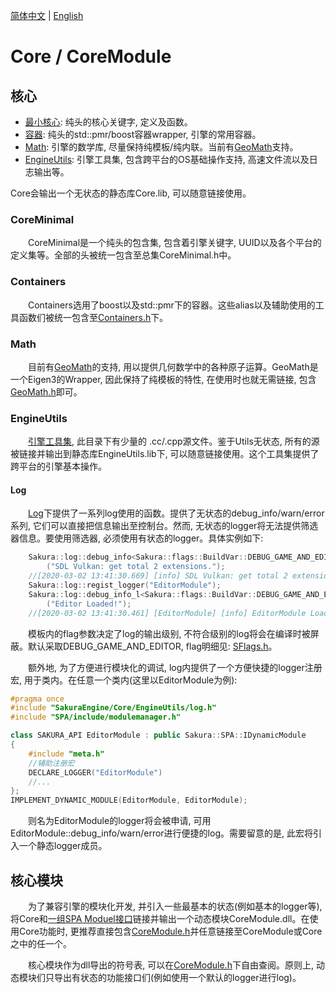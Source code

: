 <!--
 * @This File is Part of Sakura by SaeruHikari: 
 * @Description: Copyright SaeruHikari
 * @Version: 0.1.0
 * @Autor: SaeruHikari
 * @Date: 2020-03-02 11:56:05
 * @LastEditors: SaeruHikari
 * @LastEditTime: 2020-03-02 13:59:29
 -->
[简体中文](./README.md) | [English](./README.en-US.md)
<h1 align="left">Core / CoreModule</h1>


## 核心
- [最小核心](./CoreMinimal): 纯头的核心关键字, 定义及函数。
- [容器](./Containers): 纯头的std::pmr/boost容器wrapper, 引擎的常用容器。
- [Math](./Math): 引擎的数学库, 尽量保持纯模板/纯内联。当前有[GeoMath](./Math/GeoMath/)支持。
- [EngineUtils](./EngineUtils/): 引擎工具集, 包含跨平台的OS基础操作支持, 高速文件流以及日志输出等。

Core会输出一个无状态的静态库Core.lib, 可以随意链接使用。

### CoreMinimal
&emsp;&emsp;CoreMinimal是一个纯头的包含集, 包含着引擎关键字, UUID以及各个平台的定义集等。全部的头被统一包含至总集CoreMinimal.h中。


### Containers
&emsp;&emsp;Containers选用了boost以及std::pmr下的容器。这些alias以及辅助使用的工具函数们被统一包含至[Containers.h](./Containers/Containers.h)下。


### Math
&emsp;&emsp;目前有[GeoMath](./Math/GeoMath/)的支持, 用以提供几何数学中的各种原子运算。GeoMath是一个Eigen3的Wrapper, 因此保持了纯模板的特性, 在使用时也就无需链接, 包含[GeoMath.h](./Math/GeoMath/GeoMath.h)即可。


### EngineUtils
&emsp;&emsp;[引擎工具集](./EngineUtils/), 此目录下有少量的 .cc/.cpp源文件。鉴于Utils无状态, 所有的源被链接并输出到静态库EngineUtils.lib下, 可以随意链接使用。这个工具集提供了跨平台的引擎基本操作。

#### Log
&emsp;&emsp;[Log](./EngineUtils/log.h)下提供了一系列log使用的函数。提供了无状态的debug_info/warn/error系列, 它们可以直接把信息输出至控制台。然而, 无状态的logger将无法提供筛选器信息。要使用筛选器, 必须使用有状态的logger。具体实例如下:
    
```cpp
    Sakura::log::debug_info<Sakura::flags::BuildVar::DEBUG_GAME_AND_EDITOR>
        ("SDL Vulkan: get total 2 extensions.");
    //[2020-03-02 13:41:30.669] [info] SDL Vulkan: get total 2 extensions.
    Sakura::log::regist_logger("EditorModule");
    Sakura::log::debug_info_l<Sakura::flags::BuildVar::DEBUG_GAME_AND_EDITOR>
        ("Editor Loaded!");
    //[2020-03-02 13:41:30.461] [EditorModule] [info] EditorModule Loaded!   
```
&emsp;&emsp;模板内的flag参数决定了log的输出级别, 不符合级别的log将会在编译时被屏蔽。默认采取DEBUG_GAME_AND_EDITOR, flag明细见: [SFlags.h](./CoreMinimal/SFlags.h)。

&emsp;&emsp;额外地, 为了方便进行模块化的调试, log内提供了一个方便快捷的logger注册宏, 用于类内。在任意一个类内(这里以EditorModule为例):
```cpp
#pragma once
#include "SakuraEngine/Core/EngineUtils/log.h"
#include "SPA/include/modulemanager.h"

class SAKURA_API EditorModule : public Sakura::SPA::IDynamicModule
{
	#include "meta.h"
    //辅助注册宏
	DECLARE_LOGGER("EditorModule")
	//...
};
IMPLEMENT_DYNAMIC_MODULE(EditorModule, EditorModule);
```
&emsp;&emsp;则名为EditorModule的logger将会被申请, 可用EditorModule::debug_info/warn/error进行便捷的log。需要留意的是, 此宏将引入一个静态logger成员。

## 核心模块
&emsp;&emsp;为了兼容引擎的模块化开发, 并引入一些最基本的状态(例如基本的logger等), 将Core和[一组SPA Moduel接口](./CoreModule.h)链接并输出一个动态模块CoreModule.dll。在使用Core功能时, 更推荐直接包含[CoreModule.h](./CoreModule.h)并任意链接至CoreModule或Core之中的任一个。

&emsp;&emsp;核心模块作为dll导出的符号表, 可以在[CoreModule.h](./CoreModule.h)下自由查阅。原则上, 动态模块们只导出有状态的功能接口们(例如使用一个默认的logger进行log)。

